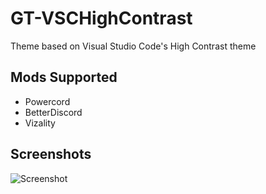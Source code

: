 # GT-VSCHighContrast

Theme based on Visual Studio Code's High Contrast theme

## Mods Supported

- Powercord
- BetterDiscord
- Vizality

## Screenshots

![Screenshot](https://cdn.discordapp.com/attachments/756146058924392545/841756872187969586/unknown.png)